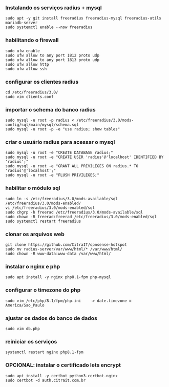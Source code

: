 
### Instalando os serviços radius + mysql
```
sudo apt -y git install freeradius freeradius-mysql freeradius-utils mariadb-server 
sudo systemctl enable --now freeradius
```


### habilitando o firewall
```
sudo ufw enable
sudo ufw allow to any port 1812 proto udp
sudo ufw allow to any port 1813 proto udp
sudo ufw allow http
sudo ufw allow ssh
```


### configurar os clientes radius
```
cd /etc/freeradius/3.0/
sudo vim clients.conf
```


### importar o schema do banco radius
```
sudo mysql -u root -p radius < /etc/freeradius/3.0/mods-config/sql/main/mysql/schema.sql
sudo mysql -u root -p -e "use radius; show tables"
```


### criar o usuário radius para acessar o mysql
```
sudo mysql -u root -e "CREATE DATABASE radius;"
sudo mysql -u root -e "CREATE USER 'radius'@'localhost' IDENTIFIED BY 'radius';"
sudo mysql -u root -e "GRANT ALL PRIVILEGES ON radius.* TO 'radius'@'localhost';"
sudo mysql -u root -e "FLUSH PRIVILEGES;"
```


### habilitar o módulo sql
```
sudo ln -s /etc/freeradius/3.0/mods-available/sql /etc/freeradius/3.0/mods-enabled/
vi /etc/freeradius/3.0/mods-enabled/sql
sudo chgrp -h freerad /etc/freeradius/3.0/mods-available/sql
sudo chown -R freerad:freerad /etc/freeradius/3.0/mods-enabled/sql
sudo systemctl restart freeradius
```


### clonar os arquivos web
```
git clone https://github.com/CitraIT/opnsense-hotspot
sudo mv radius-server/var/www/html/* /var/www/html/
sudo chown -R www-data:www-data /var/www/html/
```


### instalar o nginx e php
```
sudo apt install -y nginx php8.1-fpm php-mysql
```

### configurar o timezone do php
```
sudo vim /etc/php/8.1/fpm/php.ini    -> date.timezone = America/Sao_Paulo
```

### ajustar os dados do banco de dados
```
sudo vim db.php
```

### reiniciar os serviços
```
systemctl restart nginx php8.1-fpm
```


### OPCIONAL: instalar o certificado lets encrypt
```
sudo apt install -y certbot python3-certbot-nginx
sudo certbot -d auth.citrait.com.br
```

